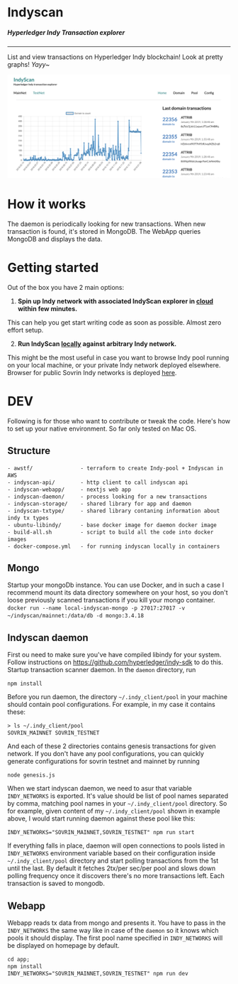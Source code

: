 # Indyscan
##### Hyperledger Indy Transaction explorer

--------

List and view transactions on Hyperledger Indy blockchain! Look at pretty graphs! *Yayy~*

![Indyscan](/docs/indyscan.png)

# How it works
The daemon is periodically looking for new transactions. When new transaction is found, it's
stored in MongoDB. The WebApp queries MongoDB and displays the data.

# Getting started
Out of the box you have 2 main options:
1. **Spin up Indy network with associated IndyScan explorer in [cloud](./awstf) within few minutes.**
  
  This can help you get start writing code as soon as possible. Almost zero effort setup. 


2.  **Run IndyScan [locally](./on-localhost.md) against arbitrary Indy network.** 

  This might be the most useful in case you want to browse Indy pool running on your local machine,
  or your private Indy network deployed elsewhere. Browser for public Sovrin Indy networks is deployed [here](https://indyscan.io).  

# DEV
Following is for those who want to contribute or tweak the code. Here's how to set up your native environment. So far only tested on Mac OS.

## Structure
```
- awstf/               - terraform to create Indy-pool + Indyscan in AWS
- indyscan-api/        - http client to call indyscan api
- indyscan-webapp/     - nextjs web app
- indyscan-daemon/     - process looking for a new transactions
- indyscan-storage/    - shared library for app and daemon
- indyscan-txtype/     - shared library contaning information about indy tx types
- ubuntu-libindy/      - base docker image for daemon docker image
- build-all.sh         - script to build all the code into docker images
- docker-compose.yml   - for running indyscan locally in containers
```

## Mongo
Startup your mongoDb instance. You can use Docker, and in such a case I recommend mount its data directory somewhere on your host, so you don't loose previously scanned transactions if you kill your mongo container.
`docker run --name local-indyscan-mongo -p 27017:27017 -v ~/indyscan/mainnet:/data/db -d mongo:3.4.18`

## Indyscan daemon
First ou need to make sure you've have compiled libindy for your system. Follow instructions on https://github.com/hyperledger/indy-sdk to do this.
Startup transaction scanner daemon. In the `daemon` directory, run
```
npm install
```
Before you run daemon, the directory `~/.indy_client/pool` in your machine should contain pool configurations. For example, in my case it contains these:
```
> ls ~/.indy_client/pool
SOVRIN_MAINNET SOVRIN_TESTNET
```
And each of these 2 directories contains genesis transactions for given network. If you don't have any pool configurations, you can quickly generate configurations for sovrin testnet and mainnet by running
```
node genesis.js
```
When we start indyscan daemon, we need to asur that variable `INDY_NETWORKS` is exported. It's value should be list of pool names separated by comma, matching pool names in your `~/.indy_client/pool` directory. 
So for example, given content of my `~/.indy_client/pool` shown in example above, I would start running daemon against these pool like this: 
```
INDY_NETWORKS="SOVRIN_MAINNET,SOVRIN_TESTNET" npm run start
```
If everything falls in place, daemon will open connections to pools listed in `INDY_NETWORKS` environment variable based on their configuration inside `~/.indy_client/pool` directory and start polling transactions from the 1st until the last.
By default it fetches 2tx/per sec/per pool and slows down polling frequency once it discovers there's no more transactions left. Each transaction is saved to mongodb. 

## Webapp
Webapp reads tx data from mongo and presents it. You have to pass in the `INDY_NETWORKS` the same way like in case of the `daemon` so it knows which pools it should display. The first pool name specified in `INDY_NETWORKS` will be displayed on homepage
by default.
```
cd app;
npm install
INDY_NETWORKS="SOVRIN_MAINNET,SOVRIN_TESTNET" npm run dev
```
